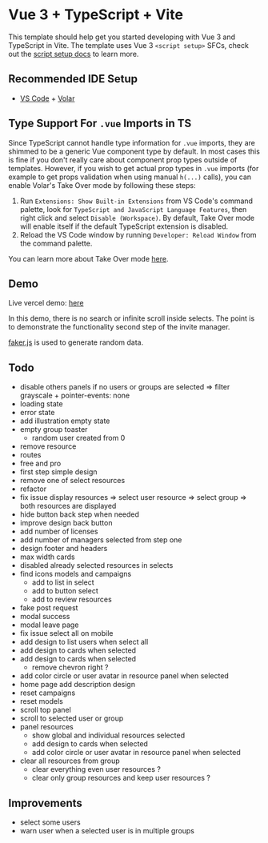 # Vue 3 + TypeScript + Vite

This template should help get you started developing with Vue 3 and TypeScript in Vite. The template uses Vue 3 `<script setup>` SFCs, check out the [script setup docs](https://v3.vuejs.org/api/sfc-script-setup.html#sfc-script-setup) to learn more.

## Recommended IDE Setup

- [VS Code](https://code.visualstudio.com/) + [Volar](https://marketplace.visualstudio.com/items?itemName=Vue.volar)

## Type Support For `.vue` Imports in TS

Since TypeScript cannot handle type information for `.vue` imports, they are shimmed to be a generic Vue component type by default. In most cases this is fine if you don't really care about component prop types outside of templates. However, if you wish to get actual prop types in `.vue` imports (for example to get props validation when using manual `h(...)` calls), you can enable Volar's Take Over mode by following these steps:

1. Run `Extensions: Show Built-in Extensions` from VS Code's command palette, look for `TypeScript and JavaScript Language Features`, then right click and select `Disable (Workspace)`. By default, Take Over mode will enable itself if the default TypeScript extension is disabled.
2. Reload the VS Code window by running `Developer: Reload Window` from the command palette.

You can learn more about Take Over mode [here](https://github.com/johnsoncodehk/volar/discussions/471).

## Demo

Live vercel demo: [here](https://invite-dashboard-vue.vercel.app/)

In this demo, there is no search or infinite scroll inside selects. The point is to demonstrate the functionality second step of the invite manager.

[faker.js](https://fakerjs.dev/) is used to generate random data.

## Todo

- disable others panels if no users or groups are selected => filter grayscale + pointer-events: none
- loading state
- error state
- add illustration empty state
- empty group toaster
  - random user created from 0
- remove resource
- routes
- free and pro
- first step simple design
- remove one of select resources
- refactor
- fix issue display resources
  => select user resource
  => select group
  => both resources are displayed
- hide button back step when needed
- improve design back button
- add number of licenses
- add number of managers selected from step one
- design footer and headers
- max width cards
- disabled already selected resources in selects
- find icons models and campaigns
  - add to list in select
  - add to button select
  - add to review resources
- fake post request
- modal success
- modal leave page
- fix issue select all on mobile
- add design to list users when select all
- add design to cards when selected
- add design to cards when selected
  - remove chevron right ?
- add color circle or user avatar in resource panel when selected
- home page add description design
- reset campaigns
- reset models
- scroll top panel
- scroll to selected user or group
- panel resources
  - show global and individual resources selected
  - add design to cards when selected
  - add color circle or user avatar in resource panel when selected
- clear all resources from group
  - clear everything even user resources ?
  - clear only group resources and keep user resources ?

## Improvements

- select some users
- warn user when a selected user is in multiple groups
